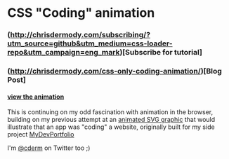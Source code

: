 # CSS "Coding" animation

### (http://chrisdermody.com/subscribing/?utm_source=github&utm_medium=css-loader-repo&utm_campaign=eng_mark)[Subscribe for tutorial]

### (http://chrisdermody.com/css-only-coding-animation/)[Blog Post]

#### [view the animation](https://chippd.github.io/css_loading_animation/)

This is continuing on my odd fascination with animation in the browser, building on my previous attempt at an [animated SVG graphic](http://chrisdermody.com/animated-svg-loader-mydevportfol-io/) that would illustrate that an app was "coding" a website, originally built for my side project [MyDevPortfolio](https://mydevportfol.io)


I'm [@cderm](https://twitter.com/cderm) on Twitter too ;)


